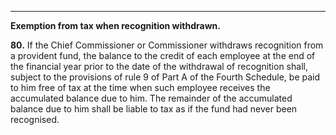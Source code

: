****

**Exemption from tax when recognition withdrawn.**

**80.** If the Chief Commissioner or Commissioner withdraws recognition from a provident fund, the balance to the credit of each employee at the end of the financial year prior to the date of the withdrawal of recognition shall, subject to the provisions of rule 9 of Part A of the Fourth Schedule, be paid to him free of tax at the time when such employee receives the accumulated balance due to him. The remainder of the accumulated balance due to him shall be liable to tax as if the fund had never been recognised.